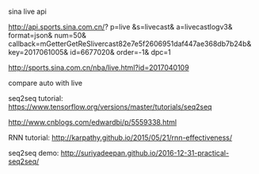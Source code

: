 sina live api

http://api.sports.sina.com.cn/?
p=live
&s=livecast&
a=livecastlogv3&
format=json&
num=50&
callback=mGetterGetReSlivercast82e7e5f2606951daf447ae368db7b24b&
key=2017061005&
id=6677020&
order=-1&
dpc=1

http://sports.sina.com.cn/nba/live.html?id=2017040109

compare auto with live

seq2seq tutorial: https://www.tensorflow.org/versions/master/tutorials/seq2seq

http://www.cnblogs.com/edwardbi/p/5559338.html

RNN tutorial:
http://karpathy.github.io/2015/05/21/rnn-effectiveness/

seq2seq demo:
http://suriyadeepan.github.io/2016-12-31-practical-seq2seq/
